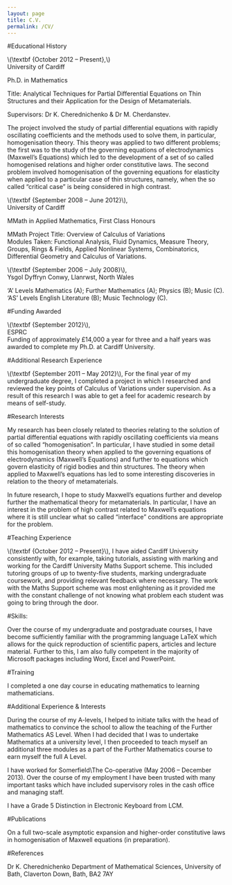 ```yaml
---
layout: page
title: C.V.
permalink: /CV/
---
```


#Educational History

\\(\textbf {October 2012 – Present},\\)                                                                     
University of Cardiff

Ph.D. in Mathematics

Title: Analytical Techniques for Partial Differential Equations on Thin Structures and their Application for the 
Design of Metamaterials.      

Supervisors: Dr K. Cherednichenko & Dr M. Cherdanstev.

The project involved the study of partial differential equations with rapidly oscillating coefficients and the 
methods used to solve them, in particular, homogenisation theory. This theory was applied to two different problems; 
the first was to the study of the governing equations of electrodynamics (Maxwell’s Equations) which led to the 
development of a set of so called homogenised relations and higher order constitutive laws. 
The second problem involved homogenisation of the governing equations for elasticity when applied to a 
particular case of thin structures, namely, when the so called “critical case” is being considered in high contrast.

\\(\textbf {September 2008 – June 2012}\\),                                                                  
University of Cardiff 

MMath in Applied Mathematics, First Class Honours   

MMath Project Title: Overview of Calculus of Variations       
Modules Taken: Functional Analysis, Fluid Dynamics, Measure Theory, Groups, Rings & Fields, 
Applied Nonlinear Systems, Combinatorics, Differential Geometry and Calculus of Variations.

\\(\textbf {September 2006 – July 2008}\\),                                                 
Ysgol Dyffryn Conwy, Llanrwst, North Wales

‘A’ Levels Mathematics (A); Further Mathematics (A); Physics (B); Music (C).   
‘AS’ Levels English Literature (B); Music Technology (C).

#Funding Awarded

\\(\textbf {September 2012}\\),  
ESPRC             
Funding of approximately £14,000 a year for three and a half years was awarded to complete my Ph.D. at Cardiff 
University.

#Additional Research Experience

\\(\textbf {September 2011 – May 2012}\\), 
For the final year of my undergraduate degree, I completed a project in which I researched and reviewed the key points of Calculus of Variations under supervision. As a result of this research I was able to get a feel for academic research by means of self-study.

#Research Interests

My research has been closely related to theories relating to the solution of partial differential equations with 
rapidly oscillating coefficients via means of so called “homogenisation”. In particular, I have studied in some detail
this homogenisation theory when applied to the governing equations of electrodynamics (Maxwell’s Equations) and 
further to equations which govern elasticity of rigid bodies and thin structures. The theory when applied to 
Maxwell’s equations has led to some interesting discoveries in relation to the theory of metamaterials.

In future research, I hope to study Maxwell’s equations further and develop further the mathematical theory for 
metamaterials. In particular, I have an interest in the problem of high contrast related to Maxwell’s equations 
where it is still unclear what so called “interface” conditions are appropriate for the problem.

#Teaching Experience

\\(\textbf {October 2012 – Present}\\), 
I have aided Cardiff University consistently with, for example, taking tutorials, 
assisting with marking and working for the Cardiff University Maths Support scheme. This included tutoring groups 
of up to twenty-five students, marking undergraduate coursework, and providing relevant feedback where necessary. 
The work with the Maths Support scheme was most enlightening as it provided me with the constant challenge of not 
knowing what problem each student was going to bring through the door.

#Skills:

Over the course of my undergraduate and postgraduate courses, I have become sufficiently familiar with the 
programming language LaTeX which allows for the quick reproduction of scientific papers, articles and lecture material.
Further to this, I am also fully competent in the majority of Microsoft packages including Word, Excel and PowerPoint.

#Training

I completed a one day course in educating mathematics to learning mathematicians.

#Additional Experience & Interests  

During the course of my A-levels, I helped to initiate talks with the head of mathematics to convince the school 
to allow the teaching of the Further Mathematics AS Level. When I had decided that I was to undertake Mathematics 
at a university level, I then proceeded to teach myself an additional three modules as a part of the 
Further Mathematics course to earn myself the full A Level.

I have worked for Somerfield\The Co-operative (May 2006 – December 2013). Over the course of my employment 
I have been trusted with many important tasks which have included supervisory roles in the cash office and 
managing staff.

I have a Grade 5 Distinction in Electronic Keyboard from LCM.

#Publications

On a full two-scale asymptotic expansion and higher-order constitutive laws in homogenisation of 
Maxwell equations (in preparation).

#References

Dr K. Cherednichenko
Department of Mathematical Sciences, University of Bath, Claverton Down, Bath, BA2 7AY


